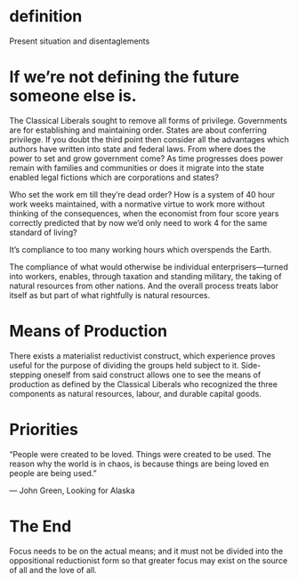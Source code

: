 # definition
Present situation and disentaglements

# If we’re not defining the future someone else is.

The Classical Liberals sought to remove all forms of privilege. Governments are for establishing and maintaining order. States are about conferring privilege. If you doubt the third point then consider all the advantages which authors have written into state and federal laws. From where does the power to set and grow government come? As time progresses does power remain with families and communities or does it migrate into the state enabled legal fictions which are corporations and states?

Who set the work em till they’re dead order? How is a system of 40 hour work weeks maintained, with a normative virtue to work more without thinking of the consequences, when the economist from four score years correctly predicted that by now we’d only need to work 4 for the same standard of living?

It’s compliance to too many working hours which overspends the Earth. 

The compliance of what would otherwise be individual enterprisers—turned into workers, enables, through taxation and standing military, the taking of natural resources from other nations. And the overall process treats labor itself as but part of what rightfully is natural resources.

# Means of Production
There exists a materialist reductivist construct, which experience proves useful for the purpose of dividing the groups held subject to it. Side-stepping oneself from said construct allows one to see the means of production as defined by the Classical Liberals who recognized the three components as natural resources, labour, and durable capital goods.

# Priorities
“People were created to be loved. Things were created to be used. The reason why the world is in chaos, is because things are being loved en people are being used.”

― John Green, Looking for Alaska

# The End
Focus needs to be on the actual means; and it must not be divided into the oppositional reductionist form so that greater focus may exist on the source of all and the love of all.
